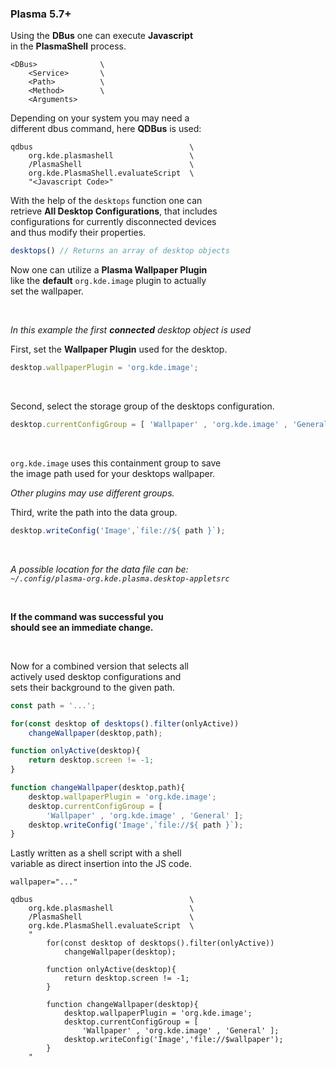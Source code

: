 ### Plasma 5.7+

Using the **DBus** one can execute **Javascript** <br>
in the **PlasmaShell** process.

```shell
<DBus>              \
    <Service>       \
    <Path>          \
    <Method>        \
    <Arguments>
```

Depending on your system you may need a <br>
different dbus command, here **QDBus** is used:

```shell
qdbus                                   \
    org.kde.plasmashell                 \
    /PlasmaShell                        \
    org.kde.PlasmaShell.evaluateScript  \
    "<Javascript Code>"
```

With the help of the `desktops` function one can <br>
retrieve **All Desktop Configurations**, that includes <br>
configurations for currently disconnected devices <br>
and thus modify their properties.

```js
desktops() // Returns an array of desktop objects
```

Now one can utilize a **Plasma Wallpaper Plugin** <br>
like the **default** `org.kde.image` plugin to actually <br>
set the wallpaper.

<br>

*In this example the first* ***connected*** *desktop object is used*

First, set the **Wallpaper Plugin** used for the desktop.

```js
desktop.wallpaperPlugin = 'org.kde.image';
```

<br>

Second, select the storage group of the desktops configuration.

```js
desktop.currentConfigGroup = [ 'Wallpaper' , 'org.kde.image' , 'General' ];
```

<br>

`org.kde.image` uses this containment group to save <br>
the image path used for your desktops wallpaper.

*Other plugins may use different groups.*

Third, write the path into the data group.

```js
desktop.writeConfig('Image',`file://${ path }`);
```

<br>

*A possible location for the data file can be:* <br>
*`~/.config/plasma-org.kde.plasma.desktop-appletsrc`*

<br>

**If the command was successful you** <br>
**should see an immediate change.**

<br>

Now for a combined version that selects all<br>
actively used desktop configurations and <br>
sets their background to the given path.

```js
const path = '...';

for(const desktop of desktops().filter(onlyActive))
    changeWallpaper(desktop,path);

function onlyActive(desktop){
    return desktop.screen != -1;
}

function changeWallpaper(desktop,path){
    desktop.wallpaperPlugin = 'org.kde.image';
    desktop.currentConfigGroup = [
        'Wallpaper' , 'org.kde.image' , 'General' ];
    desktop.writeConfig('Image',`file://${ path }`);
}
```

Lastly written as a shell script with a shell <br>
variable as direct insertion into the JS code.

```shell
wallpaper="..."

qdbus                                   \
    org.kde.plasmashell                 \
    /PlasmaShell                        \
    org.kde.PlasmaShell.evaluateScript  \
    "
        for(const desktop of desktops().filter(onlyActive))
            changeWallpaper(desktop);

        function onlyActive(desktop){
            return desktop.screen != -1;
        }

        function changeWallpaper(desktop){
            desktop.wallpaperPlugin = 'org.kde.image';
            desktop.currentConfigGroup = [
                'Wallpaper' , 'org.kde.image' , 'General' ];
            desktop.writeConfig('Image','file://$wallpaper');
        }
    "
```
